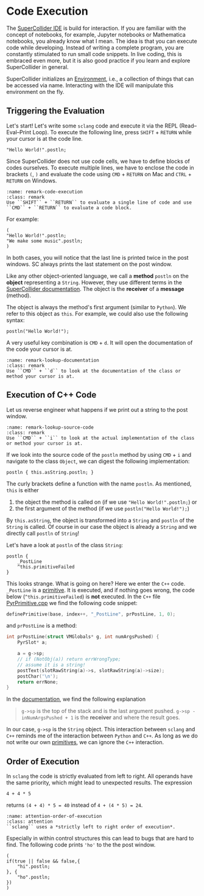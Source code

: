 # Code Execution

The [SuperCollider IDE](sec-scide) is build for interaction.
If you are familiar with the concept of notebooks, for example, Jupyter notebooks or Mathematica notebooks, you already know what I mean.
The idea is that you can execute code while developing.
Instead of writing a complete program, you are constantly stimulated to run small code snippets.
In live coding, this is embraced even more, but it is also good practice if you learn and explore SuperCollider in general.

SuperCollider initializes an [Environment](https://doc.sccode.org/Classes/Environment.html), i.e., a collection of things that can be accessed via name.
Interacting with the IDE will manipulate this environment on the fly.

## Triggering the Evaluation

Let's start!
Let's write some ``sclang`` code and execute it via the REPL (Read–Eval–Print Loop).
To execute the following line, press ``SHIFT`` + ``RETURN`` while your cursor is at the code line.

```isc
"Hello World!".postln;
```

Since SuperCollider does not use code cells, we have to define blocks of codes ourselves.
To execute multiple lines, we have to enclose the code in brackets ``(``, ``)`` and evaluate the code using ``CMD`` + ``RETURN`` on Mac and ``CTRL`` + ``RETURN`` on Windows.

```{admonition} Code Execution 
:name: remark-code-execution
:class: remark
Use ``SHIFT`` + ``RETURN`` to evaluate a single line of code and use ``CMD`` + ``RETURN`` to evaluate a code block.
```

For example:

```isc
(
"Hello World!".postln;
"We make some music".postln;
)
```

In both cases, you will notice that the last line is printed twice in the post windows.
SC always prints the last statement on the post window.

Like any other object-oriented language, we call a **method** ``postln`` on the **object** representing a ``String``.
However, they use different terms in the [SuperCollider documentation](https://doc.sccode.org/).
The object is the **receiver** of a **message** (method).

The object is always the method's first argument (similar to ``Python``).
We refer to this object as ``this``.
For example, we could also use the following syntax:

```isc
postln("Hello World!");
```

A very useful key combination is ``CMD`` + ``d``.
It will open the documentation of the code your cursor is at.

```{admonition} Lookup Documentation
:name: remark-lookup-documentation
:class: remark
Use ``CMD`` + ``d`` to look at the documentation of the class or method your cursor is at.
```

## Execution of C++ Code

Let us reverse engineer what happens if we print out a string to the post window.

```{admonition} Lookup Source Code
:name: remark-lookup-source-code
:class: remark
Use ``CMD`` + ``i`` to look at the actual implementation of the class or method your cursor is at.
```

If we look into the source code of the ``postln`` method by using ``CMD`` + ``i`` and navigate to the class ``Object``, we can digest the following implementation:

```isc
postln { this.asString.postln; }
```

The curly brackets define a function with the name ``postln``.
As mentioned, ``this`` is either

1. the object the method is called on (if we use ``"Hello World!".postln;``) or
2. the first argument of the method (if we use ``postln("Hello World!");``)

By ``this.asString``, the object is transformed into a ``String`` and ``postln`` of the ``String`` is called.
Of course in our case the object is already a ``String`` and we directly call ``postln`` of ``String``!

Let's have a look at ``postln`` of the class ``String``:

```isc
postln {
    _PostLine
    ^this.primitiveFailed
}
```

This looks strange.
What is going on here?
Here we enter the ``C++`` code.
``_PostLine`` is a [primitive](https://doc.sccode.org/Guides/WritingPrimitives.html).
It is executed, and if nothing goes wrong, the code below (``^this.primitiveFailed``) is **not** executed.
In the ``C++`` file [PyrPrimitive.cpp](https://github.com/supercollider/supercollider/blob/18c4aad363c49f29e866f884f5ac5bd35969d828/lang/LangPrimSource/PyrPrimitive.cpp) we find the following code snippet:

```cpp
definePrimitive(base, index++, "_PostLine", prPostLine, 1, 0);
```

and ``prPostLine`` is a method:

```cpp
int prPostLine(struct VMGlobals* g, int numArgsPushed) {
    PyrSlot* a;

    a = g->sp;
    // if (NotObj(a)) return errWrongType;
    // assume it is a string!
    postText(slotRawString(a)->s, slotRawString(a)->size);
    postChar('\n');
    return errNone;
}
```

In the [documentation](https://doc.sccode.org/Guides/WritingPrimitives.html), we find the following explanation

>``g->sp`` is the top of the stack and is the last argument pushed. ``g->sp - inNumArgsPushed + 1`` is the **receiver** and where the result goes.

In our case, ``g->sp`` is the ``String`` object.
This interaction between ``sclang`` and ``C++`` reminds me of the interaction between ``Python`` and ``C++``.
As long as we do not write our own [primitives](https://doc.sccode.org/Guides/WritingPrimitives.html), we can ignore the ``C++`` interaction.

## Order of Execution

In ``sclang`` the code is strictly evaluated from left to right.
All operands have the same priority, which might lead to unexpected results.
The expression

```isc
4 + 4 * 5
```

returns ``(4 + 4) * 5 = 40`` instead of ``4 + (4 * 5) = 24``.

```{admonition} Order of Execution 
:name: attention-order-of-execution
:class: attention
``sclang`` uses a *strictly left to right order of execution*.
```

Especially in within control structures this can lead to bugs that are hard to find. 
The following code prints ``'ho'`` to the the post window.

```isc
(
if(true || false && false,{
    "hi".postln;
}, {
    "ho".postln;
})
)
```
